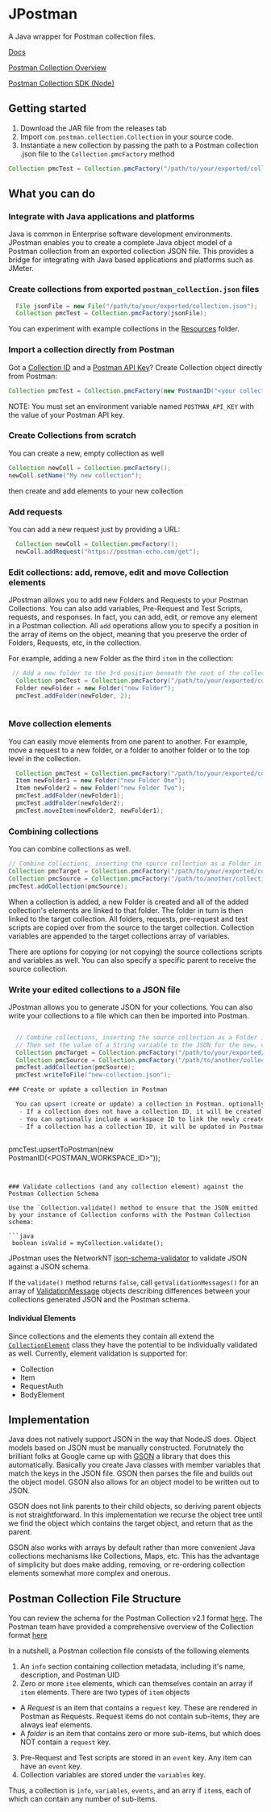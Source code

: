# JPostman

A Java wrapper for Postman collection files.  

[Docs](https://bidnessforb.github.io/JPostman)

[Postman Collection Overview](https://collectionformat.gatsbyjs.io/docs/getting-started/overview/)

[Postman Collection SDK (Node)](http://www.postmanlabs.com/postman-collection/index.html)

## Getting started

1. Download the JAR file from the releases tab
2. Import `com.postman.collection.Collection` in your source code.
3. Instantiate a new collection by passing the path to a Postman collection .json file to the `Collection.pmcFactory` method

```java
Collection pmcTest = Collection.pmcFactory("/path/to/your/exported/collection.json");
```

## What you can do

### Integrate with Java applications and platforms

Java is common in Enterprise software development environments.  JPostman enables you to create a complete Java object model of a Postman collection from an exported collection JSON file.  This provides a bridge for integrating 
with Java based applications and platforms such as JMeter.  

### Create collections from exported `postman_collection.json` files
```java
  File jsonFile = new File("/path/to/your/exported/collection.json");
  Collection pmcTest = Collection.pmcFactory(jsonFile);
```

You can experiment with example collections in the [Resources](https://github.com/BidnessForB/JPostman/tree/main/src/main/resources/com/postman/collection) folder.  

### Import a collection directly from Postman

Got a [Collection ID](https://support.postman.com/hc/en-us/articles/5063785095319-How-to-find-the-ID-of-an-element-in-Postman) and a [Postman API Key](https://learning.postman.com/docs/developer/intro-api/#generating-a-postman-api-key)?  Create Collection object directly from Postman: 

```java
Collection pmcTest = Collection.pmcFactory(new PostmanID("<your collection id>"));
```

NOTE: You must set an environment variable named `POSTMAN_API_KEY` with the value of your Postman API key.  

### Create Collections from scratch

You can create a new, empty collection as well

```java
Collection newColl = Collection.pmcFactory();
newColl.setName("My new collection");
```

then create and add elements to your new collection

### Add requests

You can add a new request just by providing a URL:

```java
  Collection newColl = Collection.pmcFactory();
  newColl.addRequest("https://postman-echo.com/get");
```

### Edit collections: add, remove, edit and move Collection elements

JPostman allows you to add new Folders and Requests to your Postman Collections.  You can also add variables, Pre-Request and Test Scripts, requests, and responses.  In fact, 
you can add, edit, or remove any element in a Postman collection.  All `add` operations allow you to specify a position in the array of items on the object, meaning 
that you preserve the order of Folders, Requests, etc, in the collection.  

For example, adding a new Folder as the third `item` in the collection:

```java
 // Add a new folder to the 3rd position beneath the root of the collection
  Collection pmcTest = Collection.pmcFactory("/path/to/your/exported/collection.json");
  Folder newFolder = new Folder("new Folder");
  pmcTest.addFolder(newFolder, 2);
  
  ```
### Move collection elements
  
You can easily move elements from one parent to another.  For example, move a request to a new folder, or a folder to another folder or to the top level in the collection.

```java
  Collection pmcTest = Collection.pmcFactory("/path/to/your/exported/collection.json");
  Item newFolder1 = new Folder("new Folder One");
  Item newFolder2 = new Folder("new Folder Two");
  pmcTest.addFolder(newFolder1);
  pmcTest.addFolder(newFolder2);
  pmcTest.moveItem(newFolder2, newFolder1);
 ```

  ### Combining collections
  
  You can combine collections as well.  
  
  ```java
  // Combine collections, inserting the source collection as a Folder in the 2d position from the root of the target collection
  Collection pmcTarget = Collection.pmcFactory("/path/to/your/exported/collection.json");
  Collection pmcSource = Collection.pmcFactory("/path/to/another/collection.json");
  pmcTest.addCollection(pmcSource);
  ```
 When a collection is added, a new Folder is created and all of the added collection's elements are linked to that folder.  The folder in turn is then linked to the target collection.  All folders, requests, pre-request and test scripts are copied over from the source to the target collection.  Collection variables are appended to the target collections array of variables.

There are options for copying (or not copying) the source collections scripts and variables as well.  You can also specify a specific parent to receive the source collection.

  
### Write your edited collections to a JSON file

JPostman allows you to generate JSON for your collections.  You can also write your collections to a file which can then be imported into Postman.
```java

  // Combine collections, inserting the source collection as a Folder in the 2d position from the root of the target collection
  // Then set the value of a String variable to the JSON for the new, combined collection.  
  Collection pmcTarget = Collection.pmcFactory("/path/to/your/exported/collection.json");
  Collection pmcSource = Collection.pmcFactory("/path/to/another/collection.json");
  pmcTest.addCollection(pmcSource);
  pmcTest.writeToFile("new-collection.json");

### Create or update a collection in Postman

  You can upsert (create or update) a collection in Postman, optionally adding it to a workspace.
   - If a collection does not have a collection ID, it will be created on Postman, and given the UUID returned by Postman
   - You can optionally include a workspace ID to link the newly created collection to that workspace
   - If a collection has a collection ID, it will be updated in Postman.
   
```
  pmcTest.upsertToPostman(new PostmanID(<POSTMAN_WORKSPACE_ID>"));
```

  ```

 ```
 
 ### Validate collections (and any collection element) against the Postman Collection Schema

 Use the `Collection.validate() method to ensure that the JSON emitted by your instance of Collection conforms with the Postman Collection schema:

 ```java
  boolean isValid = myCollection.validate();
 ```

JPostman uses the NetworkNT [json-schema-validator](https://github.com/networknt/json-schema-validator) to validate JSON against a JSON schema.  

 If the `validate()` method returns `false`, call `getValidationMessages()` for an array of [ValidationMessage](https://javadoc.io/doc/com.networknt/json-schema-validator/1.0.51/com/networknt/schema/ValidationMessage.html) objects describing differences between your collections generated JSON and the Postman schema.  

 #### Individual Elements
 Since collections and the elements they contain all extend the <code><a href="https://github.com/BidnessForB/JPostman/blob/main/src/main/java/com/postman/collection/CollectionElement.java">CollectionElement</a></code> class they have the potential to be individually validated as well.  Currently, element validation is supported for: 
  
  - Collection
  - Item
  - RequestAuth
  - BodyElement
 
 
 ## Implementation 
 
Java does not natively support JSON in the way that NodeJS does.  Object models based on JSON must be manually constructed.  Forutnately the brilliant folks at Google came up with [GSON](https://github.com/google/gson) a library that does this automatically.  Basically you create Java classes with member variables that match the keys in the JSON file.  GSON then parses the file and builds out the object model.  GSON also allows for an object model to be written out to JSON.  

GSON does not link parents to their child objects, so deriving parent objects is not straightforward.  In this implementation we recurse the object tree until we find the object which contains the target object, and return that as the parent.  

GSON also works with arrays by default rather than more convenient Java collections mechanisms like Collections, Maps, etc.  This has the advantage of simplicity but does make adding, removing, or re-ordering collection elements somewhat more complex and onerous.  

## Postman Collection File Structure

You can review the schema for the Postman Collection v2.1 format [here](https://schema.getpostman.com/json/collection/v2.1.0/collection.json). The Postman team have provided a comprehensive overview of the Collection format [here](https://collectionformat.gatsbyjs.io/docs/getting-started/overview/)

In a nutshell, a Postman collection file consists of the following elements
1. An `info` section containing collection metadata, including it's name, description, and Postman UID
2. Zero or more `item` elements, which can themselves contain an array if `item` elements.  There are two types of `item` objects
 - A *Request* is an item that contains a `request` key.  These are rendered in Postman as Requests.  Request items do not contain sub-items, they are always leaf elements. 
 - A *folder* is an item that contains zero or more sub-items, but which does NOT contain a `request` key.  
3. Pre-Request and Test scripts are stored in an `event` key.  Any item can have an `event` key.
4. Collection variables are stored under the `variables` key.  

Thus, a collection is `info`, `variables`, `events`, and an arry if `item`s, each of which can contain any number of sub-items.  

